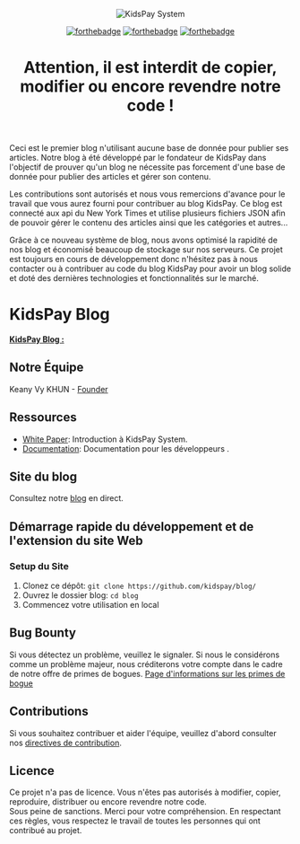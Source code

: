 <div align="center">

![KidsPay System](https://zupimages.net/up/20/24/531t.png)

[![forthebadge](http://forthebadge.com/images/badges/built-with-love.svg)](./COMMING-SOON.md) [![forthebadge](http://forthebadge.com/images/badges/uses-js.svg)](./COMMING-SOON.md)
[![forthebadge](http://forthebadge.com/images/badges/makes-people-smile.svg)](./COMMING-SOON.md)<br>
# Attention, il est interdit de copier, modifier ou encore revendre notre code !
</div><br>

Ceci est le premier blog n'utilisant aucune base de donnée pour publier ses articles. Notre blog à été développé par le fondateur de
KidsPay dans l'objectif de prouver qu'un blog ne nécessite pas forcement d'une base de donnée pour publier des articles et gérer son contenu.<br>

Les contributions sont autorisés et nous vous remercions d'avance pour le travail que vous aurez fourni pour contribuer au blog KidsPay.
Ce blog est connecté aux api du New York Times et utilise plusieurs fichiers JSON afin de pouvoir gérer le contenu des articles ainsi que les catégories et autres...<br>

Grâce à ce nouveau système de blog, nous avons optimisé la rapidité de nos blog et économisé beaucoup de stockage sur nos serveurs.
Ce projet est toujours en cours de développement donc n'hésitez pas à nous contacter ou à contribuer au code du blog KidsPay pour avoir un blog solide et doté des dernières technologies et fonctionnalités sur le marché.<br>

# KidsPay Blog

**[KidsPay Blog :](https://github.com/kidspay/blog)**  

## Notre Équipe
Keany Vy KHUN - [Founder](https://instagram.com/keany_vy95)

## Ressources

- [White Paper](./COMMING-SOON.md): Introduction à KidsPay System.
- [Documentation](./COMMING-SOON.md): Documentation pour les développeurs .

## Site du blog
Consultez notre [blog](https://kidspay.github.io/blog/) en direct.

## Démarrage rapide du développement et de l'extension du site Web

### Setup du Site

1. Clonez ce dépôt: `git clone https://github.com/kidspay/blog/`
2. Ouvrez le dossier blog: `cd blog`
3. Commencez votre utilisation en local

## Bug Bounty
Si vous détectez un problème, veuillez le signaler. Si nous le considérons comme un problème majeur, nous créditerons votre compte dans le cadre de notre offre de primes de bogues.
[Page d'informations sur les primes de bogue](./CONTRIBUTING.md)

## Contributions
Si vous souhaitez contribuer et aider l'équipe, veuillez d'abord consulter nos [directives de contribution](./CONTRIBUTING.md).

## Licence
Ce projet n'a pas de licence. Vous n'êtes pas autorisés à modifier, copier, reproduire, distribuer ou encore revendre notre code.<br> Sous peine de sanctions.
Merci pour votre compréhension. En respectant ces règles, vous respectez le travail de toutes les personnes qui ont contribué au projet.
